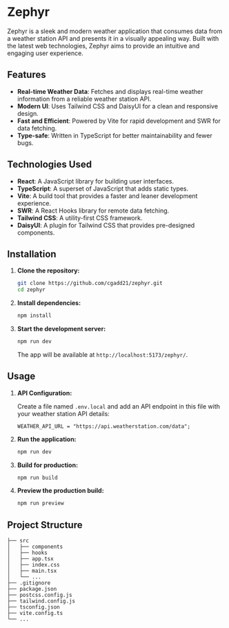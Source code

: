 # Zephyr

Zephyr is a sleek and modern weather application that consumes data from a weather station API and presents it in a visually appealing way. Built with the latest web technologies, Zephyr aims to provide an intuitive and engaging user experience.

## Features

- **Real-time Weather Data**: Fetches and displays real-time weather information from a reliable weather station API.
- **Modern UI**: Uses Tailwind CSS and DaisyUI for a clean and responsive design.
- **Fast and Efficient**: Powered by Vite for rapid development and SWR for data fetching.
- **Type-safe**: Written in TypeScript for better maintainability and fewer bugs.

## Technologies Used

- **React**: A JavaScript library for building user interfaces.
- **TypeScript**: A superset of JavaScript that adds static types.
- **Vite**: A build tool that provides a faster and leaner development experience.
- **SWR**: A React Hooks library for remote data fetching.
- **Tailwind CSS**: A utility-first CSS framework.
- **DaisyUI**: A plugin for Tailwind CSS that provides pre-designed components.

## Installation

1. **Clone the repository:**

   ```sh
   git clone https://github.com/cgadd21/zephyr.git
   cd zephyr
   ```

2. **Install dependencies:**

   ```sh
   npm install
   ```

3. **Start the development server:**

   ```sh
   npm run dev
   ```

   The app will be available at `http://localhost:5173/zephyr/`.

## Usage

1. **API Configuration:**

   Create a file named `.env.local` and add an API endpoint in this file with your weather station API details:

   ```plaintext
   WEATHER_API_URL = "https://api.weatherstation.com/data";
   ```

2. **Run the application:**

   ```sh
   npm run dev
   ```

3. **Build for production:**

   ```sh
   npm run build
   ```

4. **Preview the production build:**

   ```sh
   npm run preview
   ```

## Project Structure

```plaintext
├── src
│   ├── components
│   ├── hooks
│   ├── app.tsx
│   ├── index.css
│   ├── main.tsx
│   └── ...
├── .gitignore
├── package.json
├── postcss.config.js
├── tailwind.config.js
├── tsconfig.json
├── vite.config.ts
└── ...
```
